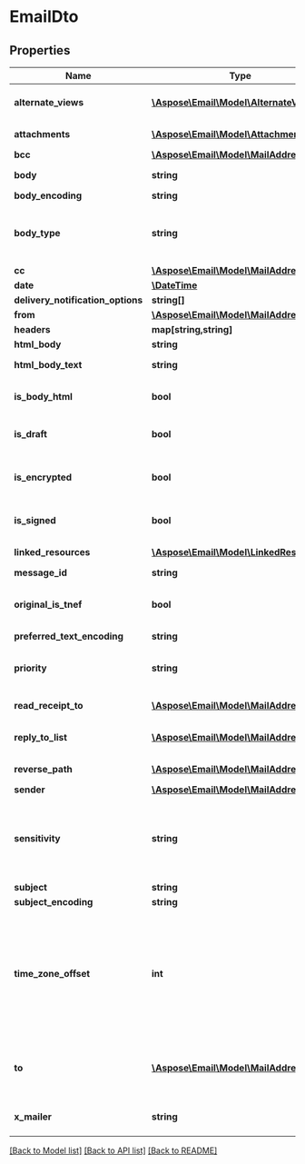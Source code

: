# EmailDto

## Properties
Name | Type | Description | Notes
------------ | ------------- | ------------- | -------------
**alternate_views** | [**\Aspose\Email\Model\AlternateView[]**](AlternateView.md) | Collection of alternate views of message. | [optional] 
**attachments** | [**\Aspose\Email\Model\Attachment[]**](Attachment.md) | Email message attachments. | [optional] 
**bcc** | [**\Aspose\Email\Model\MailAddress[]**](MailAddress.md) | BCC recipients. | [optional] 
**body** | **string** | Email message body as plain text. | [optional] 
**body_encoding** | **string** | Body encoding. | [optional] 
**body_type** | **string** | The content type of message body. Enum, available values: PlainText, Html, Rtf | 
**cc** | [**\Aspose\Email\Model\MailAddress[]**](MailAddress.md) | CC recipients. | [optional] 
**date** | [**\DateTime**](\DateTime.md) | Message date. | 
**delivery_notification_options** | **string[]** | Delivery notifications. | [optional] 
**from** | [**\Aspose\Email\Model\MailAddress**](MailAddress.md) | From address. | [optional] 
**headers** | **map[string,string]** | Document headers. | [optional] 
**html_body** | **string** | HTML body. | [optional] 
**html_body_text** | **string** | Html body as plain text. Read only. | [optional] 
**is_body_html** | **bool** | Indicates whether the message body is in Html. | 
**is_draft** | **bool** | Indicates whether or not a message has been sent. | 
**is_encrypted** | **bool** | Indicates whether the message is encrypted. Read only. | 
**is_signed** | **bool** | Indicates whether the message is signed. Read only. | 
**linked_resources** | [**\Aspose\Email\Model\LinkedResource[]**](LinkedResource.md) | Linked resources of message. | [optional] 
**message_id** | **string** | Message id. | [optional] 
**original_is_tnef** | **bool** | Indicates whether original EML message is in TNEF format. Read only. | 
**preferred_text_encoding** | **string** | Preferred encoding. | [optional] 
**priority** | **string** | Email priority status. Enum, available values: High, Low, Normal | 
**read_receipt_to** | [**\Aspose\Email\Model\MailAddress[]**](MailAddress.md) | Read receipt addresses. | [optional] 
**reply_to_list** | [**\Aspose\Email\Model\MailAddress[]**](MailAddress.md) | The list of addresses to reply to for the mail message. | [optional] 
**reverse_path** | [**\Aspose\Email\Model\MailAddress**](MailAddress.md) | ReversePath address. | [optional] 
**sender** | [**\Aspose\Email\Model\MailAddress**](MailAddress.md) | Sender address. | [optional] 
**sensitivity** | **string** | Specifies the sensitivity of a MailMessage. Enum, available values: None, Normal, Personal, Private, CompanyConfidential | 
**subject** | **string** | Message subject. | [optional] 
**subject_encoding** | **string** | Subject encoding. | [optional] 
**time_zone_offset** | **int** | Coordinated Universal Time (UTC) offset for the message dates. This property defines the time zone difference, between the local time and UTC represented as count of ticks (10 000 per millisecond). | [optional] 
**to** | [**\Aspose\Email\Model\MailAddress[]**](MailAddress.md) | The address collection that contains the recipients of message. | [optional] 
**x_mailer** | **string** | The X-Mailer the software that created the e-mail message. | [optional] 



[[Back to Model list]](README.md#documentation-for-models) [[Back to API list]](README.md#documentation-for-api-endpoints) [[Back to README]](README.md)


